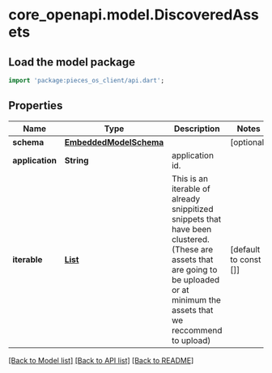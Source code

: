 # core_openapi.model.DiscoveredAssets

## Load the model package
```dart
import 'package:pieces_os_client/api.dart';
```

## Properties
Name | Type | Description | Notes
------------ | ------------- | ------------- | -------------
**schema** | [**EmbeddedModelSchema**](EmbeddedModelSchema.md) |  | [optional] 
**application** | **String** | application id. | 
**iterable** | [**List<DiscoveredAsset>**](DiscoveredAsset.md) | This is an iterable of already snippitized snippets that have been clustered.(These are assets that are going to be uploaded or at minimum the assets that we reccommend to upload) | [default to const []]

[[Back to Model list]](../README.md#documentation-for-models) [[Back to API list]](../README.md#documentation-for-api-endpoints) [[Back to README]](../README.md)


